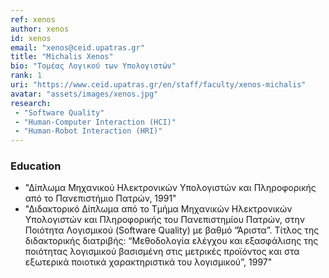 ```yaml
---
ref: xenos
author: xenos
id: xenos
email: "xenos@ceid.upatras.gr"
title: "Michalis Xenos"
bio: "Τομέας Λογικού των Υπολογιστών"
rank: 1
uri: "https://www.ceid.upatras.gr/en/staff/faculty/xenos-michalis"
avatar: "assets/images/xenos.jpg"
research:
 - "Software Quality"
 - "Human-Computer Interaction (HCI)"
 - "Human-Robot Interaction (HRI)"
---
```


### Education
  - "Δίπλωμα Μηχανικού Ηλεκτρονικών Υπολογιστών και Πληροφορικής από το Πανεπιστήμιο Πατρών, 1991"
  - "Διδακτορικό Δίπλωμα από το Τμήμα Μηχανικών Ηλεκτρονικών Υπολογιστών και Πληροφορικής του Πανεπιστημίου Πατρών, στην Ποιότητα Λογισμικού (Software Quality) με βαθμό “Άριστα”. Τίτλος της διδακτορικής διατριβής: “Μεθοδολογία ελέγχου και 
εξασφάλισης της ποιότητας λογισμικού βασισμένη στις μετρικές προϊόντος και στα εξωτερικά ποιοτικά χαρακτηριστικά του λογισμικού”, 1997"